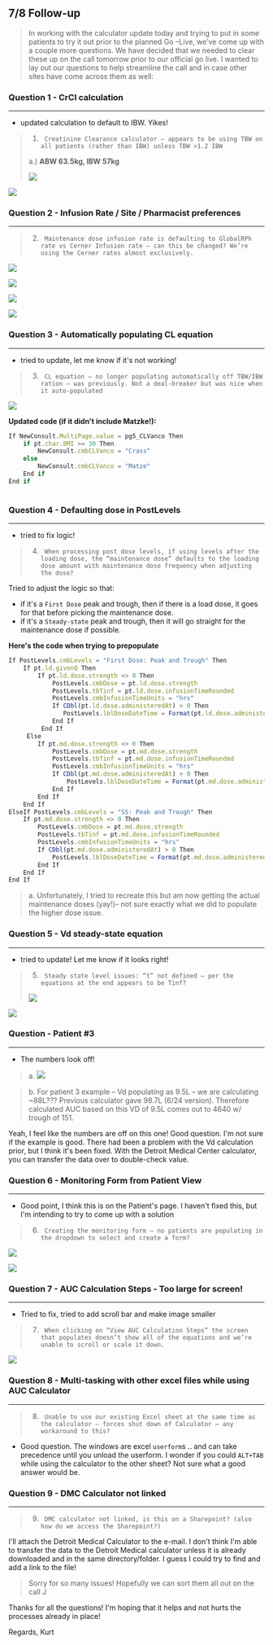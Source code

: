## 7/8 Follow-up

> In working with the calculator update today and trying to put in some patients to try it out prior to the planned Go –Live, we’ve come up with a couple more questions.
> We have decided that we needed to clear these up on the call tomorrow prior to our official go live.
> I wanted to lay out our questions to help streamline the call and in case other sites have come across them as well:

### Question 1 - CrCl calculation
-----------
- updated calculation to default to IBW.  Yikes!
> 1)      Creatinine Clearance calculator – appears to be using TBW on all patients (rather than IBW) unless TBW >1.2 IBW
>
> a.) **ABW 63.5kg, IBW 57kg**
>
> ![](Images7/crcl0.png) 

![](Images7/crcl.png) 

### Question 2 - Infusion Rate / Site / Pharmacist preferences
-----------
> 2)      Maintenance dose infusion rate is defaulting to GlobalRPh rate vs Cerner Infusion rate – can this be changed? We’re using the Cerner rates almost exclusively.

![](Images7/preferences.png) 

![](Images7/infusion_rate.png) 

![](Images7/update.png) 

![](Images7/default.png) 

### Question 3 - Automatically populating CL equation
-----------
- tried to update, let me know if it's not working!

> 3)      CL equation – no longer populating automatically off TBW/IBW ration – was previously. Not a deal-breaker but was nice when it auto-populated

![](Images7/crass.png) 

**Updated code (if it didn't include Matzke!):**

```Javascript
If NewConsult.MultiPage.value = pg5_CLVanco Then
    if pt.char.BMI >= 30 Then 
        NewConsult.cmbCLVanco = "Crass"
    else
        NewConsult.cmbCLVanco = "Matze"
    End if
End if
    
```
### Question 4 - Defaulting dose in PostLevels

---------

- tried to fix logic!

> 4)      When processing post dose levels, if using levels after the loading dose, the “maintenance dose” defaults to the loading dose amount with maintenance dose frequency when adjusting the dose?

Tried to adjust the logic so that:
- if it's a `First Dose` peak and trough, then if there is a load dose, it goes for that before picking the maintenance dose.  
- if it's a `Steady-state` peak and trough, then it will go straight for the maintenance dose if possible.

**Here's the code when trying to prepopulate**

```Javascript
If PostLevels.cmbLevels = "First Dose: Peak and Trough" Then
    If pt.ld.givenQ Then
        If pt.ld.dose.strength <> 0 Then
            PostLevels.cmbDose = pt.ld.dose.strength
            PostLevels.tbTinf = pt.ld.dose.infusionTimeRounded
            PostLevels.cmbInfusionTimeUnits = "hrs"
            If CDbl(pt.ld.dose.administeredAt) > 0 Then
               PostLevels.lblDoseDateTime = Format(pt.ld.dose.administeredAt, "MM/DD HH:MM")
            End If
         End If
     Else
        If pt.md.dose.strength <> 0 Then
            PostLevels.cmbDose = pt.md.dose.strength
            PostLevels.tbTinf = pt.md.dose.infusionTimeRounded
            PostLevels.cmbInfusionTimeUnits = "hrs"
            If CDbl(pt.md.dose.administeredAt) > 0 Then
                PostLevels.lblDoseDateTime = Format(pt.md.dose.administeredAt, "MM/DD HH:MM")
            End If
        End If
    End If
ElseIf PostLevels.cmbLevels = "SS: Peak and Trough" Then
    If pt.md.dose.strength <> 0 Then
        PostLevels.cmbDose = pt.md.dose.strength
        PostLevels.tbTinf = pt.md.dose.infusionTimeRounded
        PostLevels.cmbInfusionTimeUnits = "hrs"
        If CDbl(pt.md.dose.administeredAt) > 0 Then
            PostLevels.lblDoseDateTime = Format(pt.md.dose.administeredAt, "MM/DD HH:MM")
        End If
    End If
End If
```


> a.       Unfortunately, I tried to recreate this but am now getting the actual maintenance doses (yay!)– not sure exactly what we did to populate the higher dose issue.

### Question 5 - Vd steady-state equation

---------

- tried to update!  Let me know if it looks right!

> 5)      Steady state level issues: “t” not defined – per the equations at the end appears to be Tinf?
>
> ![](Images7/tnotdefined.png) 

![](Images7/Vdss2.png) 

### Question - Patient #3

---------

- The numbers look off!
> a. ![](Images7/Vdquestion.jpg) 

> b.       For patient 3 example – Vd populating as 9.5L – we are calculating ~88L??? Previous calculator gave 98.7L (6/24 version). Therefore calculated AUC based on this VD of 9.5L comes out to 4640 w/ trough of 151.  

Yeah, I feel like the numbers are off on this one! Good question.  I'm not sure if the example is good.  There had been a problem with the Vd calculation prior, but I think it's been fixed.  With the Detroit Medical Center calculator, you can transfer the data over to double-check value.

### Question 6 - Monitoring Form from Patient View

---------

- Good point, I think this is on the Patient's page.  I haven't fixed this, but I'm intending to try to come up with a solution
> 6)      Creating the monitoring form – no patients are populating in the dropdown to select and create a form?

![](Images7/patientview.png) 


![](Images7/monitoring-form.png) 

### Question 7 - AUC Calculation Steps - Too large for screen!

---------

- Tried to fix, tried to add scroll bar and make image smaller
> 7)      When clicking on “View AUC Calculation Steps” the screen that populates doesn’t show all of the equations and we’re unable to scroll or scale it down.

![](Images7/scrollbar.png) 

### Question 8 - Multi-tasking with other excel files while using AUC Calculator

---------

> 8)      Unable to use our existing Excel sheet at the same time as the calculator – forces shut down of Calculator – any workaround to this?

- Good question.  The windows are excel `userform`s .. and can take precedence until you unload the userform.  I wonder if you could `ALT+TAB` while using the calculator to the other sheet?  Not sure what a good answer would be.

### Question 9 - DMC Calculator not linked

---------

> 9)      DMC calculator not linked, is this on a Sharepoint? (also how do we access the Sharepoint?)

I'll attach the Detroit Medical Calculator to the e-mail.  I don't think I'm able to transfer the data to the Detroit Medical calculator unless it is already downloaded and in the same directory/folder. I guess I could try to find and add a link to the file!

> Sorry for so many issues! Hopefully we can sort them all out on the call J

Thanks for all the questions! I'm hoping that it helps and not hurts the processes already in place!

Regards,
Kurt